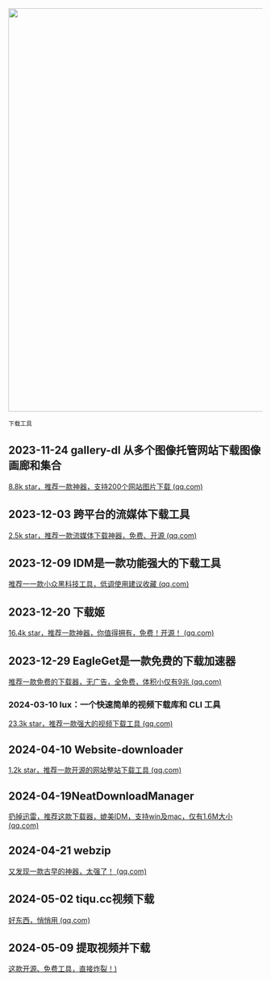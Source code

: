 <img src="https://img.picui.cn/free/2024/10/22/67176e7edd8d2.png" width="800" />  

<small>下载工具</small>

## 2023-11-24 gallery-dl 从多个图像托管网站下载图像画廊和集合

[8.8k star，推荐一款神器，支持200个网站图片下载 (qq.com)](https://mp.weixin.qq.com/s?__biz=MzU4MjY3Mzc3OQ==&mid=2247489251&idx=2&sn=70835c9d1b5a5c4c6bbdd57ce1e468df&chksm=fdb5e2ffcac26be9bc8aa641bd95a6473534fc8a7eaaeee2fffc77290bc8256d8395ef1b9d4d&token=1471711010&lang=zh_CN#rd)

## 2023-12-03 跨平台的流媒体下载工具

[2.5k star，推荐一款流媒体下载神器，免费、开源 (qq.com)](https://mp.weixin.qq.com/s?__biz=MzU4MjY3Mzc3OQ==&mid=2247489403&idx=2&sn=aa8319dbd3fb3e3c3cc664bec79925a6&chksm=fdb5e367cac26a7175133a811bbd1ddf5c7fe849e6042c83df490d941c967543c6398286a4cb&token=1471711010&lang=zh_CN#rd)

## 2023-12-09 IDM是一款功能强大的下载工具

[推荐一一款小众黑科技工具，低调使用建议收藏 (qq.com)](https://mp.weixin.qq.com/s?__biz=MzU4MjY3Mzc3OQ==&mid=2247489510&idx=2&sn=4ea6b7eb2d3f5cac844e35b7e62495e4&chksm=fdb5e3facac26aec6180852cbe389d81e42e80449c6924dd24346a1ff856a842db45beb4c064&token=1471711010&lang=zh_CN#rd)

## 2023-12-20 **下载姬**

[16.4k star，推荐一款神器，你值得拥有，免费！开源！ (qq.com)](https://mp.weixin.qq.com/s?__biz=MzU4MjY3Mzc3OQ==&mid=2247489622&idx=1&sn=85123a278f22a703ea433bb6a6c68dc1&chksm=fdb5ec4acac2655c581d042b9a01db8548fac18dfabcbddbacf52cd4e67bb34ab47c98c542c3&token=1471711010&lang=zh_CN#rd)

## 2023-12-29 EagleGet是一款免费的下载加速器

[推荐一款免费的下载器，无广告，全免费，体积小仅有9兆 (qq.com)](https://mp.weixin.qq.com/s?__biz=MzU4MjY3Mzc3OQ==&mid=2247489710&idx=1&sn=c72a2180c4ec803cf5e30540449a51f6&chksm=fdb5ecb2cac265a457ee3811c7e0ad585c47e59245d7a90c93d9499dcd223084146717f9e05d&token=1471711010&lang=zh_CN#rd)

### 2024-03-10 **lux：一个快速简单的视频下载库和 CLI 工具**

[23.3k star，推荐一款强大的视频下载工具 (qq.com)](https://mp.weixin.qq.com/s?__biz=MzU4MjY3Mzc3OQ==&mid=2247490523&idx=1&sn=e4b510cdd02aebe885fb50a162805c40&chksm=fdb5efc7cac266d191d74dfd82b23ab7431937c7ef58dcf7aaf5eac799c9290137737881e35c&token=695889218&lang=zh_CN#rd)

## 2024-04-10 **Website-downloader**

[1.2k star，推荐一款开源的网站整站下载工具 (qq.com)](https://mp.weixin.qq.com/s?__biz=MzU4MjY3Mzc3OQ==&mid=2247490896&idx=1&sn=53d6b116a59cc902d0d900e40805a56f&chksm=fdb5e94ccac2605a8d4d655fd0d637c3b1b8d10378131b71d33a92326c5dd88b9b3ed864e6ea&token=991980910&lang=zh_CN#rd)

## 2024-04-19**NeatDownloadManager** 

[扔掉迅雷，推荐这款下载器，媲美IDM，支持win及mac，仅有1.6M大小 (qq.com)](https://mp.weixin.qq.com/s?__biz=MzU4MjY3Mzc3OQ==&mid=2247490991&idx=1&sn=c65c7f9e39b72cddfe13dd1011d3cfaf&chksm=fdb5e9b3cac260a5bd1dcdd5e74f1b79342f8206b87f456a9320d8c66d589e12aca955a75901&token=530396526&lang=zh_CN#rd)

## 2024-04-21 webzip

[又发现一款古早的神器，太强了！ (qq.com)](https://mp.weixin.qq.com/s?__biz=MzU4MjY3Mzc3OQ==&mid=2247491004&idx=1&sn=388224a0a77f8eb6ab9dde22e11c7294&chksm=fdb5e9a0cac260b62804ba316cfe76d7b8e684b24417826b9a668ba6e27b66ee6dc7b10772b9&token=530396526&lang=zh_CN#rd)

## 2024-05-02 **tiqu.cc视频下载**

[好东西，悄悄用 (qq.com)](https://mp.weixin.qq.com/s?__biz=MzU4MjY3Mzc3OQ==&mid=2247491116&idx=1&sn=a1f275c036b22942ca59c64da3189a5d&chksm=fdb5ea30cac2632635278ef2e55f256abb5ed341f15d4815f30b4a4f1e1fdbada3378ce854a9&token=530396526&lang=zh_CN#rd)

## 2024-05-09 **提取视频并下载**

[这款开源、免费工具，直接炸裂！)](https://mp.weixin.qq.com/s?__biz=MzU4MjY3Mzc3OQ==&mid=2247492754&idx=1&sn=f80a149e6bbe8437debffc9488128f63&chksm=fdb6108ecac1999899dbba6514f7fe1d05b0ebc57e2a70cbdfe3aed4adc209210560afe40b08&token=1264986599&lang=zh_CN#rd)
